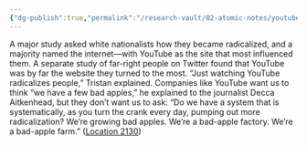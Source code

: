 ```yaml
---
{"dg-publish":true,"permalink":"/research-vault/02-atomic-notes/youtube-recommendation-algorithm-is-driving-radicalization/"}
---
```


A major study asked white nationalists how they became radicalized, and a majority named the internet—with YouTube as the site that most influenced them. A separate study of far-right people on Twitter found that YouTube was by far the website they turned to the most. “Just watching YouTube radicalizes people,” Tristan explained. Companies like YouTube want us to think “we have a few bad apples,” he explained to the journalist Decca Aitkenhead, but they don’t want us to ask: “Do we have a system that is systematically, as you turn the crank every day, pumping out more radicalization? We’re growing bad apples. We’re a bad-apple factory. We’re a bad-apple farm.” ([Location 2130](https://readwise.io/to_kindle?action=open&asin=B093G9TS91&location=2130))